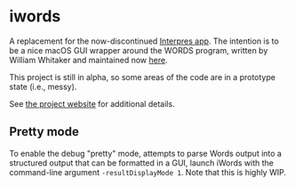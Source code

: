 # iwords
A replacement for the now-discontinued [Interpres app](https://sites.google.com/site/erikandremendoza). The intention is to be a nice macOS GUI wrapper around the WORDS program, written by William Whitaker and maintained now [here](https://mk270.github.io/whitakers-words/).

This project is still in alpha, so some areas of the code are in a prototype state (i.e., messy).

See [the project website](https://danielweiner.org/iwords) for additional details.

## Pretty mode
To enable the debug "pretty" mode, attempts to parse Words output into a structured output that can be formatted in a GUI, launch iWords with the command-line argument `-resultDisplayMode 1`. Note that this is highly WIP.
